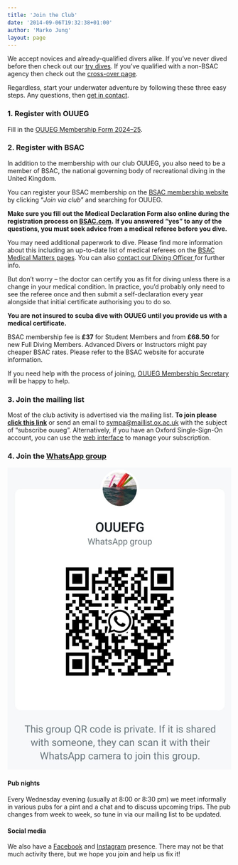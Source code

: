 ```yaml
---
title: 'Join the Club'
date: '2014-09-06T19:32:38+01:00'
author: 'Marko Jung'
layout: page
---
```


We accept novices and already-qualified divers alike. If you’ve never dived before then check out our [try dives](/diving/try).
If you’ve qualified with a non-BSAC agency then check out the [cross-over page](/membership/crossing-over).

Regardless, start your underwater adventure by following these three easy steps. Any questions, then [get in contact](/about/contact).

### 1. Register with OUUEG

Fill in the [OUUEG Membership Form 2024–25](https://forms.gle/T2T15V4LXVWMDGe2A).

### 2. Register with BSAC

In addition to the membership with our club OUUEG, you also need to be a member of BSAC, the national governing body of recreational diving in the United Kingdom.

You can register your BSAC membership on the [BSAC membership website](https://www.bsac.com/membership/) by clicking “*Join via club*” and searching for OUUEG.

**Make sure you fill out the Medical Declaration Form also online during the registration process on [BSAC.com](https://www.bsac.com).** **If you answered “yes” to any of the questions, you must seek advice from a medical referee before you dive.**

You may need additional paperwork to dive. Please find more information about
this including an up-to-date list of medical referees on the [BSAC Medical
Matters pages](http://www.bsac.com/medicalmatters/). You can also [contact our
Diving Officer ](mailto:divingofficer@ouueg.com)for further info.

But don’t worry – the doctor can certify you as fit for diving unless there is a
change in your medical condition. In practice, you’d probably only need to see
the referee once and then submit a self-declaration every year alongside that
initial certificate authorising you to do so.

**You are not insured to scuba dive with OUUEG until you provide us with a medical certificate.**

BSAC membership fee is **£37** for Student Members and from **£68.50** for new
Full Diving Members. Advanced Divers or Instructors might pay cheaper BSAC
rates. Please refer to the BSAC website for accurate information.

If you need help with the process of joining, [OUUEG Membership Secretary](membership@ouueg.com) will be happy to help.


### 3. Join the mailing list

Most of the club activity is advertised via the mailing list. **To join please [click this link](mailto:sympa@maillist.ox.ac.uk?subject=subscribe%20ouueg)** or send an email to sympa@maillist.ox.ac.uk with the subject of “subscribe ouueg”. Alternatively, if you have an Oxford Single-Sign-On account, you can use the [web interface](https://web.maillist.ox.ac.uk/ox/subscribe/ouueg) to manage your subscription.

### 4. Join the [WhatsApp group](https://chat.whatsapp.com/JSQbXGhaopm6hOobraO6hU)

![](/assets/images/qr.png)

#### **Pub nights**

Every Wednesday evening (usually at 8:00 or 8:30 pm) we meet informally in various pubs for a pint and a chat and to discuss upcoming trips. The pub changes from week to week, so tune in via our mailing list to be updated.

#### **Social media**

We also have a [Facebook](https://www.facebook.com/groups/ouueg) and
[Instagram](https://www.instagram.com/oxforduniversityueg) presence. There may
not be that much activity there, but we hope you join and help us fix it!
